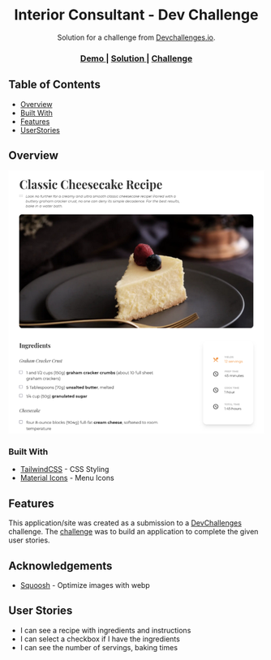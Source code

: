 <!-- Please update value in the {}  -->

<h1 align="center">Interior Consultant - Dev Challenge</h1>

<div align="center">
   Solution for a challenge from  <a href="http://devchallenges.io" target="_blank">Devchallenges.io</a>.
</div>

<div align="center">
  <h3>
    <a href="http://dk-recipe-page.surge.sh/">
      Demo
    </a>
    <span> | </span>
    <a href="https://github.com/Danak-UY/recipe-page">
      Solution
    </a>
    <span> | </span>
    <a href="https://devchallenges.io/challenges/TtUjDt19eIHxNQ4n5jps">
      Challenge
    </a>
  </h3>
</div>

<!-- TABLE OF CONTENTS -->

## Table of Contents

- [Overview](#overview)
- [Built With](#built-with)
- [Features](#features)
- [UserStories](#user-stories)

<!-- OVERVIEW -->

## Overview

![screenshot](./resources/screenshot.png)

### Built With

<!-- This section should list any major frameworks that you built your project using. Here are a few examples.-->

- [TailwindCSS](https://tailwindcss.com/) - CSS Styling
- [Material Icons](https://developers.google.com/fonts/docs/material_icons) - Menu Icons

## Features

<!-- List the features of your application or follow the template. Don't share the figma file here :) -->

This application/site was created as a submission to a [DevChallenges](https://devchallenges.io/challenges) challenge. The [challenge](https://devchallenges.io/challenges/TtUjDt19eIHxNQ4n5jps) was to build an application to complete the given user stories.

## Acknowledgements

<!-- This section should list any articles or add-ons/plugins that helps you to complete the project. This is optional but it will help you in the future. For exmpale -->

- [Squoosh](https://squoosh.app/) - Optimize images with webp

## User Stories

- I can see a recipe with ingredients and instructions
- I can select a checkbox if I have the ingredients
- I can see the number of servings, baking times
